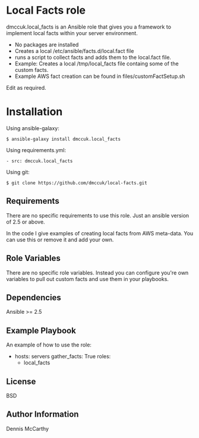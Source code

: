 Local Facts role
=========

dmccuk.local_facts is an Ansible role that gives you a framework to implement local facts within your server environment.
 * No packages are installed
 * Creates a local /etc/ansible/facts.d/local.fact file
 * runs a script to collect facts and adds them to the local.fact file.
 * Example: Creates a local /tmp/local_facts file containg some of the custom facts.
 * Example AWS fact creation can be found in files/customFactSetup.sh

Edit as required.

Installation
===========

Using ansible-galaxy:
````
$ ansible-galaxy install dmccuk.local_facts
````

Using requirements.yml:
```
- src: dmccuk.local_facts
````

Using git:
````
$ git clone https://github.com/dmccuk/local-facts.git
````

Requirements
------------

There are no specific requirements to use this role. Just an ansible version of 2.5 or above.

In the code I give examples of creating local facts from AWS meta-data. You can use this or remove it and add your own.

Role Variables
--------------

There are no specific role variables. Instead you can configure you're own variables to pull out custom facts and use them in your playbooks.

Dependencies
------------

Ansible >= 2.5

Example Playbook
----------------

An example of how to use the role:

- hosts: servers
  gather_facts: True
  roles:
    - local_facts

License
-------

BSD

Author Information
------------------

Dennis McCarthy
